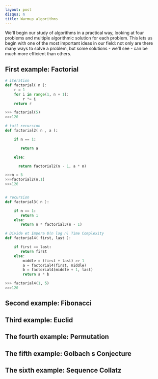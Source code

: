```yaml
---
layout: post
disqus: n
title: Warmup algorithms
---
```


We'll begin our study of algorithms in a practical way, looking at four problems and multiple algorithmic solution for each problem. This lets us begin with one of the most important ideas in our field: not only are there many ways to solve a problem, but some solutions - we'll see - can be much more efficient than others.

## First example: Factorial

```python
# iteration
def factorial( n ):
    r = 1
    for i in range(1, n + 1):
        r *= i
    return r

>>> factorial(5)
>>>120    

# tail recursion
def factorial2( n , a ):

    if n == 1:

       return a

    else:

      return factorial2(n - 1, a * n)     

>>>n = 5
>>>factorial2(n,1)
>>>120
```

```python

# recursion
def factorial3( n ):

    if n == 1:
       return 1
    else:
       return n * factorial3(n - 1)

# Divide et Impera O(n log n) Time Complexity          
def factorial4( first, last ):

    if first == last:
       return first
    else:
        middle = (first + last) >> 1   
        a = factorial4(first, middle)
        b = factorial4(middle + 1, last)
        return a * b

>>> factorial4(1, 5)
>>>120    
```

## Second example: Fibonacci

## Third example: Euclid

## The fourth example: Permutation

## The fifth example: Golbach s Conjecture

## The sixth example: Sequence Collatz
